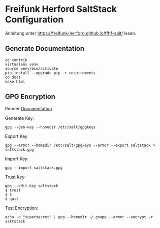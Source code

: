 # Freifunk Herford SaltStack Configuration

Anleitung unter https://freifunk-herford.github.io/ffhf-salt/ lesen.

## Generate Documentation

	cd contrib
	virtualenv venv
	source venv/bin/activate
	pip install --upgrade pip -r requirements
	cd docs
	make html

## GPG Encryption

Render [Documentation](http://docs.saltstack.com/en/latest/ref/renderers/all/salt.renderers.gpg.html)

Generate Key:

    gpg --gen-key --homedir /etc/salt/gpgkeys

Export Key:

    gpg --armor --homedir /etc/salt/gpgkeys --armor --export saltstack > saltstack.gpg

Import Key:

    gpg --import saltstack.gpg

Trust Key:

    gpg --edit-key saltstack
    $ trust
    $ 5
    $ quit

Test Encryption:

    echo -n "supersecret" | gpg --homedir ~/.gnupg --armor --encrypt -r saltstack

